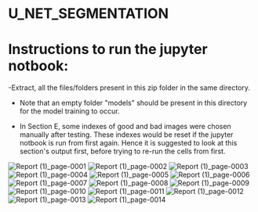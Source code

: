 # U_NET_SEGMENTATION


# Instructions to run the jupyter notbook:

-Extract, all the files/folders present in this zip folder in the same directory.

- Note that an empty folder "models" should be present in this directory for the model training to occur.


- In Section E, some indexes of good and bad images were chosen manually after testing. These indexes would be reset if the jupyter notbook is run from first again. Hence it is suggested to look at this section's output first, before trying to re-run the cells from first.

![Report (1)_page-0001](https://github.com/amanrai1234/U_NET_SEGMENTATION/assets/37281887/b52f1c43-3e78-4068-a572-f5532f91cf7b)
![Report (1)_page-0002](https://github.com/amanrai1234/U_NET_SEGMENTATION/assets/37281887/3ee2ebaa-e140-4a73-8bfe-350096357405)
![Report (1)_page-0003](https://github.com/amanrai1234/U_NET_SEGMENTATION/assets/37281887/46abb66c-de0e-4225-aaac-7fb333f8547c)
![Report (1)_page-0004](https://github.com/amanrai1234/U_NET_SEGMENTATION/assets/37281887/6218ddc3-83c5-4647-b14e-032166da5ae2)
![Report (1)_page-0005](https://github.com/amanrai1234/U_NET_SEGMENTATION/assets/37281887/b9dd1d17-fc9c-4b5c-b1ba-2aa7d283ce19)
![Report (1)_page-0006](https://github.com/amanrai1234/U_NET_SEGMENTATION/assets/37281887/4cf66f0c-2ebc-45ff-a2fd-1cfe4803fbe4)
![Report (1)_page-0007](https://github.com/amanrai1234/U_NET_SEGMENTATION/assets/37281887/3cb65b2d-a252-4074-8605-ba254afff196)
![Report (1)_page-0008](https://github.com/amanrai1234/U_NET_SEGMENTATION/assets/37281887/bc6ba9fa-87a6-4d72-a334-bad323fbde52)
![Report (1)_page-0009](https://github.com/amanrai1234/U_NET_SEGMENTATION/assets/37281887/e86dad5c-a9ac-4ef2-a7cd-e9831c091624)
![Report (1)_page-0010](https://github.com/amanrai1234/U_NET_SEGMENTATION/assets/37281887/c16302a4-de7d-4da8-8fc0-6c18fe39161b)
![Report (1)_page-0011](https://github.com/amanrai1234/U_NET_SEGMENTATION/assets/37281887/c928ea70-b8e4-4433-8799-9c3abc9bf7c5)
![Report (1)_page-0012](https://github.com/amanrai1234/U_NET_SEGMENTATION/assets/37281887/c110abbb-58fb-46e3-93cf-78446e0c8f1c)
![Report (1)_page-0013](https://github.com/amanrai1234/U_NET_SEGMENTATION/assets/37281887/ac827e49-5dbe-455e-96d3-9c632de268ca)
![Report (1)_page-0014](https://github.com/amanrai1234/U_NET_SEGMENTATION/assets/37281887/c9675118-998a-4b6b-9878-7ae03d7250da)






















